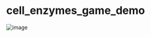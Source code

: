 # cell_enzymes_game_demo

![image](https://github.com/user-attachments/assets/dafd75bd-35f0-4e9f-96e2-8e69d166a553)
